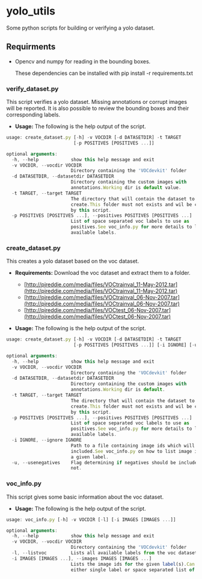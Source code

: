 # yolo_utils

Some python scripts for building or verifying a yolo dataset.

## Requirments
* Opencv and numpy for reading in the bounding boxes.

  These dependencies can be installed with pip install -r requirements.txt

### verify_dataset.py
This script verifies a yolo dataset. Missing annotations or corrupt images will be reported.
It is also possible to review the bounding boxes and their corresponding labels.

* **Usage:**
The following is the help output of the script.

```javascript
usage: create_dataset.py [-h] -v VOCDIR [-d DATASETDIR] -t TARGET
                         [-p POSITIVES [POSITIVES ...]]

optional arguments:
  -h, --help            show this help message and exit
  -v VOCDIR, --vocdir VOCDIR
                        Directory containing the 'VOCdevkit' folder
  -d DATASETDIR, --datasetdir DATASETDIR
                        Directory containing the custom images with
                        annotations.Working dir is default value.
  -t TARGET, --target TARGET
                        The directory that will contain the dataset to
                        create.This folder must not exists and wil be created
                        by this script.
  -p POSITIVES [POSITIVES ...], --positives POSITIVES [POSITIVES ...]
                        List of space separated voc labels to use as
                        positives.See voc_info.py for more details to list the
                        available labels.
```

### create_dataset.py
This creates a yolo dataset based on the voc dataset.

* **Requirements:**
Download the voc dataset and extract them to a folder.
    * [http://pjreddie.com/media/files/VOCtrainval_11-May-2012.tar](http://pjreddie.com/media/files/VOCtrainval_11-May-2012.tar)
    * [http://pjreddie.com/media/files/VOCtrainval_06-Nov-2007.tar](http://pjreddie.com/media/files/VOCtrainval_06-Nov-2007.tar)
    * [http://pjreddie.com/media/files/VOCtest_06-Nov-2007.tar](http://pjreddie.com/media/files/VOCtest_06-Nov-2007.tar)

* **Usage:**
The following is the help output of the script.

```javascript
usage: create_dataset.py [-h] -v VOCDIR [-d DATASETDIR] -t TARGET
                         [-p POSITIVES [POSITIVES ...]] [-i IGNORE] [-u]

optional arguments:
  -h, --help            show this help message and exit
  -v VOCDIR, --vocdir VOCDIR
                        Directory containing the 'VOCdevkit' folder
  -d DATASETDIR, --datasetdir DATASETDIR
                        Directory containing the custom images with
                        annotations.Working dir is default.
  -t TARGET, --target TARGET
                        The directory that will contain the dataset to
                        create.This folder must not exists and wil be created
                        by this script.
  -p POSITIVES [POSITIVES ...], --positives POSITIVES [POSITIVES ...]
                        List of space separated voc labels to use as
                        positives.See voc_info.py for more details to list the
                        available labels.
  -i IGNORE, --ignore IGNORE
                        Path to a file containing image ids which will be not
                        included.See voc_info.py on how to list image ids for
                        a given label.
  -u, --usenegatives    Flag determining if negatives should be included or
                        not.
```


### voc_info.py
This script gives some basic information about the voc dataset.

* **Usage:**
The following is the help output of the script.

```javascript
usage: voc_info.py [-h] -v VOCDIR [-l] [-i IMAGES [IMAGES ...]]

optional arguments:
  -h, --help            show this help message and exit
  -v VOCDIR, --vocdir VOCDIR
                        Directory containing the 'VOCdevkit' folder
  -l, --listvoc         Lists all available labels from the voc dataset.
  -i IMAGES [IMAGES ...], --images IMAGES [IMAGES ...]
                        Lists the image ids for the given label(s).Can be
                        either single label or space separated list of labels
```




    
    
    

